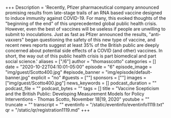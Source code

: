 +++
Description = 'Recently, Pfizer pharmaceutical company announced promising results from late-stage trails of an RNA based vaccine designed to induce immunity against COVID-19.  For many, this evoked thoughts of the "beginning of the end" of this unprecedented global public health crisis. However, even the best of vaccines will be useless if people are unwilling to submit to inoculations.  Just as fast as Pfizer announced the results, "anti-vaxxers" began questioning the safety of this new type of vaccine, and recent news reports suggest at least 35% of the British public are deeply concerned about potential side effects of a COVID (and other) vaccines.  In short, the way out of this public health crisis is part biomedical and part social science.'
aliases = ["/6"]
author = "thomasscotto"
categories = []
date = "2020-10-22T04:10:01-05:00"
episode = "6"
episode_image = "img/guest/Scotto400.jpg"
#episode_banner = "img/episode/default-banner.jpg"
explicit = "no"
#guests = [""]
sponsors = [""]
images = ["img/guest/Scotto400.jpg"]
news_keywords = []
podcast_duration = ""
podcast_file = ""
podcast_bytes = ""
tags = []
title = "Vaccine Scepticism and the British Public:  Developing Measurement Models for Policy Interventions - Thomas Scotto, November 18|19, 2020"
youtube = ""
truncate = ""
transcript = ""
eventinfo = "/static/eventinfo/eventinfo1119.txt"
qr = "/static/qr/registration1119.md"
+++

